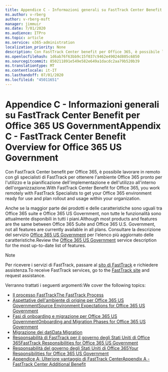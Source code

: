 ```yaml
---
title: Appendice C - Informazioni generali su FastTrack Center Benefit per Office 365 US Government
ms.author: v-rberg
author: v-rberg-msft
manager: jimmuir
ms.date: 7/01/2020
ms.audience: ITPro
ms.topic: article
ms.service: o365-administration
localization_priority: None
description: Con FastTrack Center benefit per Office 365, è possibile lavorare in remoto con gli specialisti di FastTrack per ottenere l'ambiente Office 365 pronto per l'utilizzo e la pianificazione dell'implementazione e dell'utilizzo all'interno dell'organizzazione.
ms.openlocfilehash: 1d6ab76f63bb9c15f037c9462e49024d805c6850
ms.sourcegitcommit: 850211891e549e582e649a1dacdc2aa79b520b39
ms.translationtype: MT
ms.contentlocale: it-IT
ms.lasthandoff: 07/01/2020
ms.locfileid: "45011651"
---
```

# <a name="appendix-c---fasttrack-center-benefit-overview-for-office-365-us-government"></a><span data-ttu-id="8946f-103">Appendice C - Informazioni generali su FastTrack Center Benefit per Office 365 US Government</span><span class="sxs-lookup"><span data-stu-id="8946f-103">Appendix C - FastTrack Center Benefit Overview for Office 365 US Government</span></span>

<span data-ttu-id="8946f-104">Con FastTrack Center benefit per Office 365, è possibile lavorare in remoto con gli specialisti di FastTrack per ottenere l'ambiente Office 365 pronto per l'utilizzo e la pianificazione dell'implementazione e dell'utilizzo all'interno dell'organizzazione.</span><span class="sxs-lookup"><span data-stu-id="8946f-104">With FastTrack Center Benefit for Office 365, you work remotely with FastTrack Specialists to get your Office 365 environment ready for use and plan rollout and usage within your organization.</span></span> 
  
<span data-ttu-id="8946f-105">Anche se la maggior parte dei prodotti e delle caratteristiche sono uguali tra Office 365 suite e Office 365 US Government, non tutte le funzionalità sono attualmente disponibili in tutti i piani.</span><span class="sxs-lookup"><span data-stu-id="8946f-105">Although most products and features are the same between Office 365 Suite and Office 365 U.S. Government, not all features are currently available in all plans.</span></span> <span data-ttu-id="8946f-106">Consultare la descrizione del servizio [Office 365 US Government](https://aka.ms/aboutgovcloud) per l'elenco più aggiornato delle caratteristiche.</span><span class="sxs-lookup"><span data-stu-id="8946f-106">Review the [Office 365 US Government](https://aka.ms/aboutgovcloud) service description for the most up-to-date list of features.</span></span>

> [!NOTE]
> <span data-ttu-id="8946f-107">Per ricevere i servizi di FastTrack, passare al [sito di FastTrack](https://go.microsoft.com/fwlink/?linkid=780698) e richiedere assistenza.</span><span class="sxs-lookup"><span data-stu-id="8946f-107">To receive FastTrack services, go to the [FastTrack site](https://go.microsoft.com/fwlink/?linkid=780698) and request assistance.</span></span>  

<span data-ttu-id="8946f-108">Verranno trattati i seguenti argomenti:</span><span class="sxs-lookup"><span data-stu-id="8946f-108">We cover the following topics:</span></span>
- [<span data-ttu-id="8946f-109">Il processo FastTrack</span><span class="sxs-lookup"><span data-stu-id="8946f-109">The FastTrack Process</span></span>](O365-fasttrack-process.md) 
- [<span data-ttu-id="8946f-110">Aspettative dell'ambiente di origine per Office 365 US Government</span><span class="sxs-lookup"><span data-stu-id="8946f-110">Source Environment Expectations for Office 365 US Government</span></span>](US-Gov-appendix-source-environment-expectations.md)   
- [<span data-ttu-id="8946f-111">Fasi di onboarding e migrazione per Office 365 US Government</span><span class="sxs-lookup"><span data-stu-id="8946f-111">Onboarding and Migration Phases for Office 365 US Government</span></span>](US-Gov-appendix-onboarding-and-migration.md)
- [<span data-ttu-id="8946f-112">Migrazione dei dati</span><span class="sxs-lookup"><span data-stu-id="8946f-112">Data Migration</span></span>](O365-data-migration.md)    
- [<span data-ttu-id="8946f-113">Responsabilità di FastTrack per il governo degli Stati Uniti di Office 365</span><span class="sxs-lookup"><span data-stu-id="8946f-113">FastTrack Responsibilities for Office 365 US Government</span></span>](US-Gov-appendix-fasttrack-responsibilities.md)   
- [<span data-ttu-id="8946f-114">Responsabilità del governo degli Stati Uniti di Office 365</span><span class="sxs-lookup"><span data-stu-id="8946f-114">Your Responsibilities for Office 365 US Government</span></span>](US-Gov-appendix-your-responsibilities.md)    
- [<span data-ttu-id="8946f-115">Appendice A: Ulteriore vantaggio di FastTrack Center</span><span class="sxs-lookup"><span data-stu-id="8946f-115">Appendix A - FastTrack Center Additional Benefit</span></span>](O365-fasttrack-additional-benefits.md)
